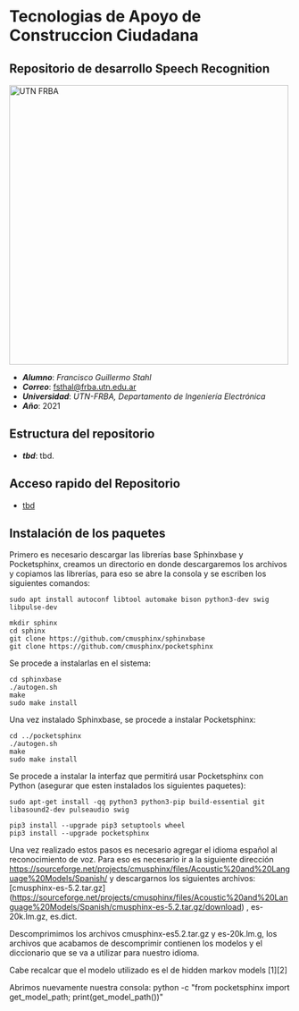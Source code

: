 # Tecnologias de Apoyo de Construccion Ciudadana
## Repositorio de desarrollo Speech Recognition

<img src="https://www.frba.utn.edu.ar/wp-content/uploads/2016/08/logo-utn.ba-horizontal-e1471367724904.jpg" alt="UTN FRBA" width="500"/>

* ***Alumno***: *Francisco Guillermo Stahl*
* ***Correo***: fsthal@frba.utn.edu.ar
* ***Universidad***: *UTN-FRBA, Departamento de Ingeniería Electrónica*
* ***Año***: 2021

## Estructura del repositorio

* ***tbd***: tbd.

## Acceso rapido del Repositorio

* [tbd](tbd)

## Instalación de los paquetes

Primero es necesario descargar las librerías base Sphinxbase y Pocketsphinx, creamos un directorio en donde descargaremos los archivos y copiamos las librerías, para eso se abre la consola y se escriben los siguientes comandos:

```console
sudo apt install autoconf libtool automake bison python3-dev swig libpulse-dev

mkdir sphinx
cd sphinx
git clone https://github.com/cmusphinx/sphinxbase
git clone https://github.com/cmusphinx/pocketsphinx
```
Se procede a instalarlas en el sistema:

```console
cd sphinxbase
./autogen.sh
make
sudo make install
```

Una vez instalado Sphinxbase, se procede a instalar Pocketsphinx:

```console
cd ../pocketsphinx
./autogen.sh
make
sudo make install
```

Se procede a instalar la interfaz que permitirá usar Pocketsphinx con Python (asegurar que esten instalados los siguientes paquetes):

```console
sudo apt-get install -qq python3 python3-pip build-essential git libasound2-dev pulseaudio swig

pip3 install --upgrade pip3 setuptools wheel
pip3 install --upgrade pocketsphinx
```
Una vez realizado estos pasos es necesario agregar el idioma español al reconocimiento de voz. Para eso es necesario ir a la siguiente dirección https://sourceforge.net/projects/cmusphinx/files/Acoustic%20and%20Language%20Models/Spanish/ y descargarnos los siguientes archivos: [cmusphinx-es-5.2.tar.gz] (https://sourceforge.net/projects/cmusphinx/files/Acoustic%20and%20Language%20Models/Spanish/cmusphinx-es-5.2.tar.gz/download) , es-20k.lm.gz, es.dict.

Descomprimimos los archivos cmusphinx-es5.2.tar.gz y es-20k.lm.g, los archivos que acabamos de descomprimir contienen los modelos y el diccionario que se va a utilizar para nuestro idioma.

Cabe recalcar que el modelo utilizado es el de hidden markov models [1][2]

Abrimos nuevamente nuestra consola:
python -c "from pocketsphinx import get_model_path; print(get_model_path())"
